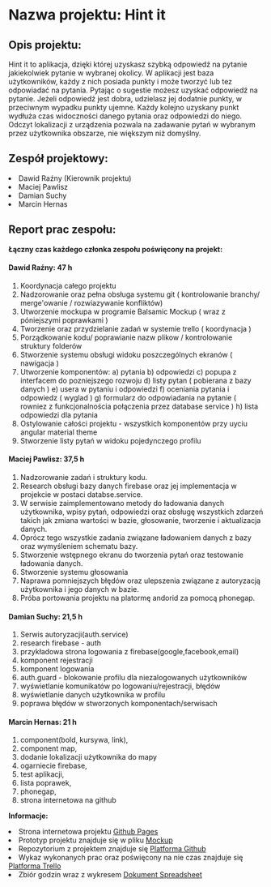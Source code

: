 # Nazwa projektu: Hint it

## Opis projektu:

Hint it to aplikacja, dzięki której uzyskasz szybką odpowiedź na pytanie jakiekolwiek pytanie w wybranej okolicy. W aplikacji jest baza użytkowników, każdy z nich posiada punkty i może tworzyć lub tez odpowiadać na pytania. Pytając o sugestie możesz uzyskać odpowiedź na pytanie. Jeżeli odpowiedź jest dobra, udzielasz jej dodatnie punkty, w przeciwnym wypadku punkty ujemne. Każdy kolejno uzyskany punkt wydłuża czas widoczności danego pytania oraz odpowiedzi do niego. Odczyt lokalizacji z urządzenia pozwala na zadawanie pytań w wybranym przez użytkownika obszarze, nie większym niż domyślny. 


## Zespół projektowy:

  <li>Dawid Raźny (Kierownik projektu)</li>
  <li>Maciej Pawlisz</li> 
  <li>Damian Suchy</li>
  <li>Marcin Hernas</li>

## Report prac zespołu:

**Łączny czas każdego członka zespołu poświęcony na projekt:**

#### Dawid Raźny: 47 h

1. Koordynacja całego projektu
2. Nadzorowanie oraz pełna obsługa systemu git ( kontrolowanie branchy/ merge'owanie / rozwiazywanie konfliktów)
3. Utworzenie mockupa w programie Balsamic Mockup ( wraz z póniejszymi poprawkami )
4. Tworzenie oraz przydzielanie zadań w systemie trello ( koordynacja )
5. Porządkowanie kodu/ poprawianie nazw plikow / kontrolowanie struktury folderów
6. Stworzenie systemu obsługi widoku poszczególnych ekranów ( nawigacja )
7. Utworzenie komponentów:
  a) pytania 
  b) odpowiedzi
  c) popupa z interfacem do pozniejszego rozwoju 
  d) listy pytan ( pobierana z bazy danych )
  e) usera w pytaniu i odpowiedzi
  f) oceniania pytania i odpowiedz ( wyglad )
  g) formularz do odpowiadania na pytanie ( rowniez z funkcjonalnościa połączenia przez database service )
  h) lista odpowiedzi dla pytania
8. Ostylowanie całości projektu - wszystkich komponentów przy uyciu angular material theme
9. Stworzenie listy pytań w widoku pojedynczego profilu

#### Maciej Pawlisz: 37,5 h

1. Nadzorowanie zadań i struktury kodu.
2. Research obsługi bazy danych firebase oraz jej implementacja w projekcie w postaci databse.service.
3. W serwisie zaimplementowano metody do ładowania danych użytkownika, wpisy pytań, odpowiedzi oraz obsługę wszystkich zdarzeń takich jak zmiana wartości w bazie, głosowanie, tworzenie i aktualizacja danych.
4. Oprócz tego wszystkie zadania związane ładowaniem danych z bazy oraz wymyśleniem schematu bazy.
5. Stworzenie wstępnego ekranu do tworzenia pytań oraz testowanie ładowania danych. 
6. Stworzenie systemu głosowania
7. Naprawa pomniejszych błędów oraz ulepszenia związane z autoryzacją użytkownika i jego danych w bazie.
8. Próba portowania projektu na platormę andorid za pomocą phonegap.

#### Damian Suchy: 21,5 h

1. Serwis autoryzacji(auth.service)
2. research firebase - auth
3. przykładowa strona logowania z firebase(google,facebook,email)
4. komponent rejestracji
5. komponent logowania
6. auth.guard - blokowanie profilu dla niezalogowanych użytkowników
7. wyświetlanie komunikatów po logowaniu/rejestracji, błędów
8. wyświetlanie danych użytkownika w profilu
9. poprawa błędów w stworzonych komponentach/serwisach

#### Marcin Hernas: 21 h

1. component(bold, kursywa, link), 
2. component map, 
3. dodanie lokalizacji użytkownika do mapy
4. ogarniecie firebase, 
5. test aplikacji, 
6. lista poprawek, 
7. phonegap, 
8. strona internetowa na github
  
**Informacje:**

  <li>Strona internetowa projektu <a href="https://raznyy.github.io/Hint-It/">Github Pages</a></li>
  <li>Prototyp projektu znajduje się w pliku <a href="https://github.com/Raznyy/Hint-It/blob/master/mockup/Exports/Hint%20it!%20-%20Mockup%20v4.pdf">Mockup</a></li>
  <li>Repozytorium z projektem znajduje się <a href="https://github.com/Raznyy/Hint-It">Platforma Github</a></li>
  <li>Wykaz wykonanych prac oraz poświęcony na nie czas znajduje się <a href="https://trello.com/b/TPkiTLzT/hint-it-projekt-specjalizacja-wsei">Platforma Trello</a></li>
  <li>Zbiór godzin wraz z wykresem <a href="https://docs.google.com/spreadsheets/d/1eHLPMh8v8M1L0pmq5MHng6udeNPjGiZlSGheC8Lt284/edit?usp=sharing">Dokument Spreadsheet</a></li>

